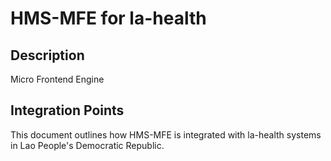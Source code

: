 # HMS-MFE for la-health

## Description

Micro Frontend Engine

## Integration Points

This document outlines how HMS-MFE is integrated with la-health systems in Lao People's Democratic Republic.
